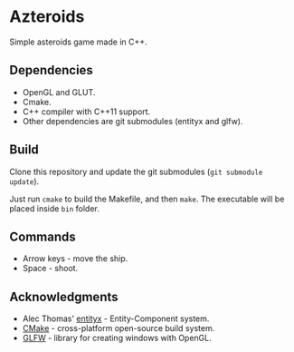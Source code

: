 # Azteroids

Simple asteroids game made in C++.

## Dependencies

 * OpenGL and GLUT.
 * Cmake.
 * C++ compiler with C++11 support.
 * Other dependencies are git submodules (entityx and glfw).

## Build

Clone this repository and update the git submodules (`git submodule update`).

Just run `cmake` to build the Makefile, and then `make`. The executable will be
placed inside `bin` folder.

## Commands

 * Arrow keys - move the ship.
 * Space - shoot.

## Acknowledgments

 * Alec Thomas' [entityx](https://github.com/alecthomas/entityx) -
   Entity-Component system.
 * [CMake](http://cmake.org) - cross-platform open-source build system.
 * [GLFW](http://www.glfw.org) - library for creating windows with OpenGL.

